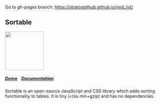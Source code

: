Go to gh-pages branch: 
https://stratosgithub.github.io/reid_list/

## Sortable

<a href="https://eager.io/app/sortable/install?source=button">
  <img src="https://install.eager.io/install-button.png" border="0" width="126">
</a>

##### [Demo](http://github.hubspot.com/sortable/docs/welcome) &nbsp;&nbsp; [Documentation](http://github.hubspot.com/sortable)

Sortable is an open-source JavaScript and CSS library which adds sorting functionality to tables. It is tiny (`<2kb` min+gzip) and has no dependencies.
